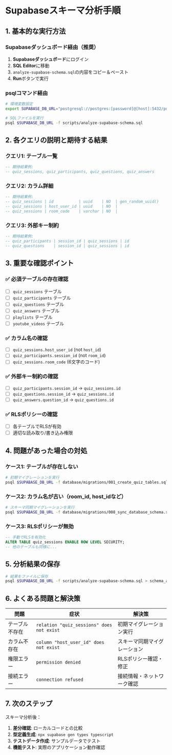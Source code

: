 # Supabaseスキーマ分析手順

## 1. 基本的な実行方法

### Supabaseダッシュボード経由（推奨）

1. **Supabaseダッシュボード**にログイン
2. **SQL Editor**に移動
3. `analyze-supabase-schema.sql`の内容をコピー＆ペースト
4. **Run**ボタンで実行

### psqlコマンド経由

```bash
# 環境変数設定
export SUPABASE_DB_URL="postgresql://postgres:[password]@[host]:5432/postgres"

# SQLファイルを実行
psql $SUPABASE_DB_URL -f scripts/analyze-supabase-schema.sql
```

## 2. 各クエリの説明と期待する結果

### クエリ1: テーブル一覧
```sql
-- 期待結果例:
-- quiz_sessions, quiz_participants, quiz_questions, quiz_answers
```

### クエリ2: カラム詳細
```sql
-- 期待結果例:
-- quiz_sessions | id           | uuid    | NO  | gen_random_uuid()
-- quiz_sessions | host_user_id | uuid    | NO  | 
-- quiz_sessions | room_code    | varchar | NO  |
```

### クエリ3: 外部キー制約
```sql
-- 期待結果例:
-- quiz_participants | session_id | quiz_sessions | id
-- quiz_questions    | session_id | quiz_sessions | id
```

## 3. 重要な確認ポイント

### ✅ 必須テーブルの存在確認
- [ ] `quiz_sessions` テーブル
- [ ] `quiz_participants` テーブル  
- [ ] `quiz_questions` テーブル
- [ ] `quiz_answers` テーブル
- [ ] `playlists` テーブル
- [ ] `youtube_videos` テーブル

### ✅ カラム名の確認
- [ ] `quiz_sessions.host_user_id` (not `host_id`)
- [ ] `quiz_participants.session_id` (not `room_id`)
- [ ] `quiz_sessions.room_code` (6文字のコード)

### ✅ 外部キー制約の確認
- [ ] `quiz_participants.session_id` → `quiz_sessions.id`
- [ ] `quiz_questions.session_id` → `quiz_sessions.id`
- [ ] `quiz_answers.question_id` → `quiz_questions.id`

### ✅ RLSポリシーの確認
- [ ] 各テーブルでRLSが有効
- [ ] 適切な読み取り/書き込み権限

## 4. 問題があった場合の対処

### ケース1: テーブルが存在しない
```bash
# 初期マイグレーションを実行
psql $SUPABASE_DB_URL -f database/migrations/001_create_quiz_tables.sql
```

### ケース2: カラム名が古い（room_id, host_idなど）
```bash
# スキーマ同期マイグレーションを実行
psql $SUPABASE_DB_URL -f database/migrations/008_sync_database_schema.sql
```

### ケース3: RLSポリシーが無効
```sql
-- 手動でRLSを有効化
ALTER TABLE quiz_sessions ENABLE ROW LEVEL SECURITY;
-- 他のテーブルも同様に...
```

## 5. 分析結果の保存

```bash
# 結果をファイルに保存
psql $SUPABASE_DB_URL -f scripts/analyze-supabase-schema.sql > schema_analysis_$(date +%Y%m%d_%H%M%S).txt
```

## 6. よくある問題と解決策

| 問題 | 症状 | 解決策 |
|------|------|--------|
| テーブル不存在 | `relation "quiz_sessions" does not exist` | 初期マイグレーション実行 |
| カラム不存在 | `column "host_user_id" does not exist` | スキーマ同期マイグレーション |
| 権限エラー | `permission denied` | RLSポリシー確認・修正 |
| 接続エラー | `connection refused` | 接続情報・ネットワーク確認 |

## 7. 次のステップ

スキーマ分析後：

1. **差分確認**: ローカルコードとの比較
2. **型定義生成**: `npx supabase gen types typescript`
3. **テストデータ作成**: サンプルデータでテスト
4. **機能テスト**: 実際のアプリケーション動作確認